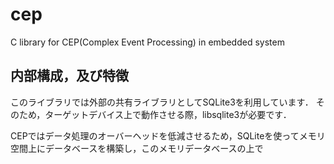 # cep
C library for CEP(Complex Event Processing) in embedded system

## 内部構成，及び特徴
このライブラリでは外部の共有ライブラリとしてSQLite3を利用しています．
そのため，ターゲットデバイス上で動作させる際，libsqlite3が必要です．

CEPではデータ処理のオーバーヘッドを低減させるため，SQLiteを使ってメモリ空間上にデータベースを構築し，このメモリデータベースの上で
